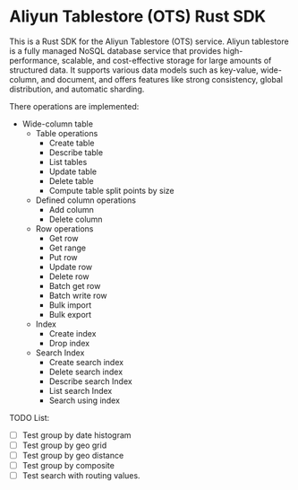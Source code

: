 # Aliyun Tablestore (OTS) Rust SDK

This is a Rust SDK for the Aliyun Tablestore (OTS) service. Aliyun tablestore is a fully managed NoSQL database service that provides high-performance, scalable, and cost-effective storage for large amounts of structured data. It supports various data models such as key-value, wide-column, and document, and offers features like strong consistency, global distribution, and automatic sharding.

There operations are implemented:

- Wide-column table
  - Table operations
    - Create table
    - Describe table
    - List tables
    - Update table
    - Delete table
    - Compute table split points by size
  - Defined column operations
    - Add column
    - Delete column
  - Row operations
    - Get row
    - Get range
    - Put row
    - Update row
    - Delete row
    - Batch get row
    - Batch write row
    - Bulk import
    - Bulk export
  - Index
    - Create index
    - Drop index
  - Search Index
    - Create search index
    - Delete search index
    - Describe search Index
    - List search Index
    - Search using index


TODO List:

- [ ] Test group by date histogram
- [ ] Test group by geo grid
- [ ] Test group by geo distance
- [ ] Test group by composite
- [ ] Test search with routing values.
